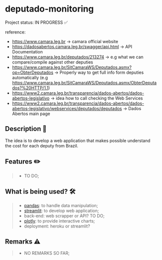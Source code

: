 # deputado-monitoring
Project status: IN PROGRESS :white_check_mark:

reference:
 - https://www.camara.leg.br -> camara official website
 - https://dadosabertos.camara.leg.br/swagger/api.html -> API Documentation
 - https://www.camara.leg.br/deputados/213274 -> e.g what we can compare/compile against other deputies
 - https://www.camara.leg.br/SitCamaraWS/Deputados.asmx?op=ObterDeputados -> Properly way to get full info form deputies automatically (e.g https://www.camara.leg.br/SitCamaraWS/Deputados.asmx/ObterDeputados?%20HTTP/1.1)
 - https://www2.camara.leg.br/transparencia/dados-abertos/dados-abertos-legislativo -> idea how to call checking the Web Services
 - https://www2.camara.leg.br/transparencia/dados-abertos/dados-abertos-legislativo/webservices/deputados/deputados -> Dados Abertos main page

## Description :pushpin:
The idea is to develop a web application that makes possible understand the cost for each deputy from Brazil.

## Features :pencil2:
> - TO DO;

## What is being used? :hammer_and_wrench:
> - [pandas](https://pandas.pydata.org/): to handle data manipulation;
> - [streamlit](https://streamlit.io/): to develop web application;
> - back-end: web scrapper or API? TO DO;
> - [plotly](https://plotly.com/): to provide interactive charts;
> - deployment: heroku or streamlit?

## Remarks :warning:
> - NO REMARKS SO FAR;

